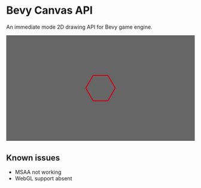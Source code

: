 # Bevy Canvas API

An immediate mode 2D drawing API for Bevy game engine.

![bevy_canvas showoff image](docs/readme_image.webp)

## Known issues
- MSAA not working
- WebGL support absent